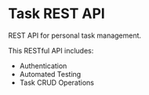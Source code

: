 # Task REST API

REST API for personal task management.

This RESTful API includes:
- Authentication
- Automated Testing
- Task CRUD Operations
